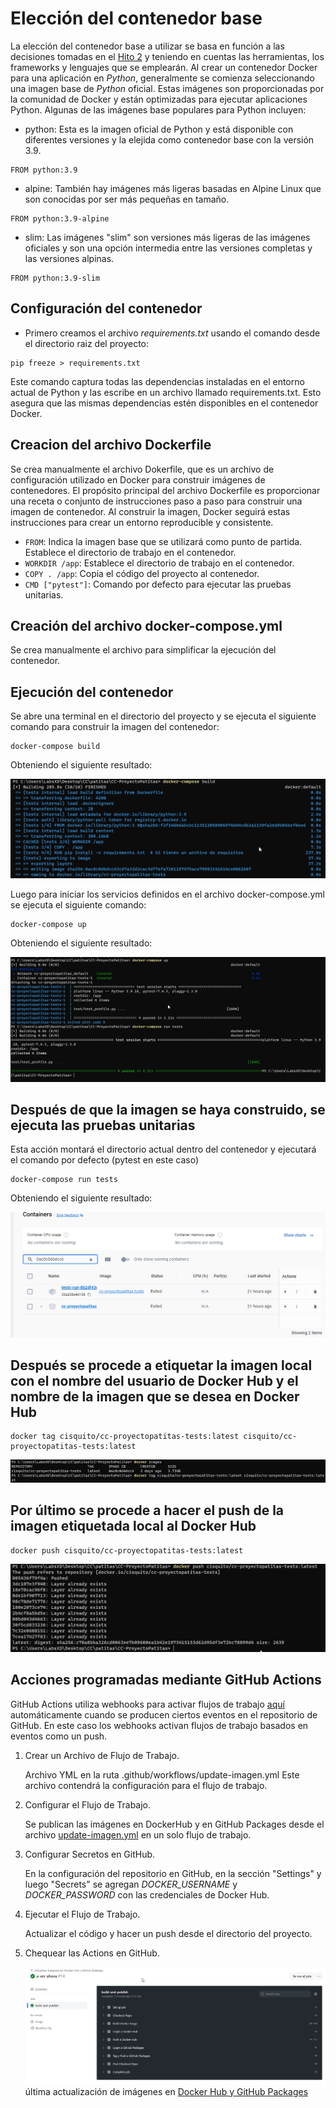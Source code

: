 # Elección del contenedor base

La elección del contenedor base a utilizar se basa en función a las decisiones tomadas en el [Hito 2](./../hito2/hito2.md) y teniendo en cuentas las herramientas, los frameworks y lenguajes que se emplearán. Al crear un contenedor Docker para una aplicación en _Python_, generalmente se comienza seleccionando una imagen base de _Python_ oficial. Estas imágenes son proporcionadas por la comunidad de Docker y están optimizadas para ejecutar aplicaciones Python. Algunas de las imágenes base populares para Python incluyen:

- python: Esta es la imagen oficial de Python y está disponible con diferentes versiones y la elejida como contenedor base con la versión 3.9.

```text
FROM python:3.9
```

- alpine: También hay imágenes más ligeras basadas en Alpine Linux que son conocidas por ser más pequeñas en tamaño.

```text
FROM python:3.9-alpine
```

- slim: Las imágenes "slim" son versiones más ligeras de las imágenes oficiales y son una opción intermedia entre las versiones completas y las versiones alpinas.

```text
FROM python:3.9-slim
```

## Configuración del contenedor

- Primero creamos el archivo _requirements.txt_ usando el comando desde el directorio raiz del proyecto:

```text
pip freeze > requirements.txt
```

Este comando captura todas las dependencias instaladas en el entorno actual de Python y las escribe en un archivo llamado requirements.txt. Esto asegura que las mismas dependencias estén disponibles en el contenedor Docker.

## Creacion del archivo Dockerfile

Se crea manualmente el archivo Dokerfile, que es un archivo de configuración utilizado en Docker para construir imágenes de contenedores. El propósito principal del archivo Dockerfile es proporcionar una receta o conjunto de instrucciones paso a paso para construir una imagen de contenedor. Al construir la imagen, Docker seguirá estas instrucciones para crear un entorno reproducible y consistente.

- `FROM`: Indica la imagen base que se utilizará como punto de partida. Establece el directorio de trabajo en el contenedor.
- `WORKDIR /app`: Establece el directorio de trabajo en el contenedor.
- `COPY . /app`: Copia el código del proyecto al contenedor.
- `CMD ["pytest"]`: Comando por defecto para ejecutar las pruebas unitarias.

## Creación del archivo docker-compose.yml

Se crea manualmente el archivo para simplificar la ejecución del contenedor.

## Ejecución del contenedor

Se abre una terminal en el directorio del proyecto y se ejecuta el siguiente comando para construir la imagen del contenedor:

```text
docker-compose build
```

Obteniendo el siguiente resultado:

![docker build](/docs/img/docker_1.png)

Luego para iniciar los servicios definidos en el archivo docker-compose.yml se ejecuta el siguiente comando:

```text
docker-compose up
```

Obteniendo el siguiente resultado:

![docker up](/docs/img/docker_2.png)

## Después de que la imagen se haya construido, se ejecuta las pruebas unitarias

Esta acción montará el directorio actual dentro del contenedor y ejecutará el comando por defecto (pytest en este caso)

```text
docker-compose run tests
```

Obteniendo el siguiente resultado:

![docker tests](/docs/img/docker_3.png)

## Después se procede a etiquetar la imagen local con el nombre del usuario de Docker Hub y el nombre de la imagen que se desea en Docker Hub

```text
docker tag cisquito/cc-proyectopatitas-tests:latest cisquito/cc-proyectopatitas-tests:latest
```

![docker tag](/docs/img/docker_4.png)

## Por último se procede a hacer el push de la imagen etiquetada local al Docker Hub

```text
docker push cisquito/cc-proyectopatitas-tests:latest
```

![docker push](/docs/img/docker_5.png)

## Acciones programadas mediante GitHub Actions

GitHub Actions utiliza webhooks para activar flujos de trabajo [aquí](https://github.com/faguilera1952/CC-ProyectoPatitas/blob/main/.github/workflows/update-imagen.yml) automáticamente cuando se producen ciertos eventos en el repositorio de GitHub. En este caso los webhooks activan flujos de trabajo basados en eventos como un push.

1. Crear un Archivo de Flujo de Trabajo.

    Archivo YML en la ruta .github/workflows/update-imagen.yml Este archivo contendrá la configuración para el flujo de trabajo.

2. Configurar el Flujo de Trabajo.

    Se publican las imágenes en DockerHub y en GitHub Packages desde el archivo [update-imagen.yml](https://github.com/faguilera1952/CC-ProyectoPatitas/blob/main/.github/workflows/update-imagen.yml) en un solo flujo de trabajo.

3. Configurar Secretos en GitHub.

    En la configuración del repositorio en GitHub, en la sección "Settings" y luego "Secrets" se agregan _DOCKER_USERNAME_ y _DOCKER_PASSWORD_ con las credenciales de Docker Hub.

4. Ejecutar el Flujo de Trabajo.

    Actualizar el código y hacer un push desde el directorio del proyecto.

5. Chequear las Actions en GitHub.  

    ![GitHub Actions](/docs/img/docker_6.png)
última actualización de imágenes en [Docker Hub y GitHub Packages](https://github.com/faguilera1952/CC-ProyectoPatitas/actions/runs/7266340552/job/19797897834)

